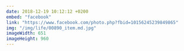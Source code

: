 ```yaml
---
date: 2018-12-19 10:12:12 +0200
embed: "facebook"
link: "https://www.facebook.com/photo.php?fbid=10156245239849865"
img: "/img/life/00890_item.md.jpg"
imageWidth: 651
imageHeight: 960
---
```

